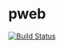 # pweb
[![Build Status](https://travis-ci.org/michaelliao/openweixin.svg?branch=master)](https://travis-ci.org/michaelliao/openweixin)

